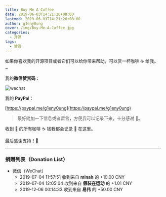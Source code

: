 ```yaml
---
title: Buy Me A Coffee
date: 2019-06-03T14:21:26+08:00
lastmod: 2019-06-03T14:21:26+08:00
author: g1eny0ung
cover: /img/Buy-Me-A-Coffee.jpg
categories:
  - 开源
tags:
  - 赞赏
---
```


如果你喜欢我的开源项目或者它们可以给你带来帮助，可以赏一杯咖啡 ☕ 给我。~

<!--more-->

我的**微信赞赏码**：

<img class="ui large image" src="/me/微信赞赏码.jpeg" alt="wechat" />

我的 **PayPal**：

[https://paypal.me/g1eny0ung](https://paypal.me/g1eny0ung)

> 最好附加一下信息或者留言，方便我可以记录下来，十分感谢 🙏。

收到 👋 的所有咖啡 ☕️ 钱我都会记录 📝 在这里。

最后感谢支持！🙏

---

### 捐赠列表（Donation List）

- 微信（WeChat）
  - 2019-07-04 11:57:51 收到来自 **minah** 的 +10.00 CNY
  - 2019-07-04 12:05:04 收到来自 **假装在运动** 的 +1.01 CNY
  - 2019-12-06 00:14:33 收到来自 **易伟** 的 +50.00 CNY
